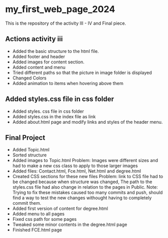 # my_first_web_page_2024

This is the repository of the activity III - IV and Final piece.

## Actions activity iii

- Added the basic structure to the html file.
- Added footer and header
- Added images for content section.
- Added content and menu
- Tried different paths so that the picture in image folder is displayed
- Changed Colors
- Added animation to items when hovering above them

## Added styles.css file in css folder

- Added styles. css file in css folder
- Added styles.css in the index file as link
- Added about.html page and modify links and styles of the header menu.

## Final Project

- Added Topic.html
- Sorted structure
- Added images to Topic.html
Problem: Images were different sizes and had to make a new css class to apply to those larger images
- Added files: Contact.html, Fce.html, Net.html and degree.html
- Created CSS sections for these new files
Problem: link to CSS file had to be changed because when structure was changed, The path to the styles.css file had also change in relation to the pages in Public.
Note: Trying to fix these mistakes caused too many commits and push, should find a way to test the new changes withought having to completely commit them. 
- Added first version of content for degree.html
- Added menu to all pages
- Fixed css path for some pages
- Tweaked some minor contents in the degree.html page
- Finished FCE.html page 

